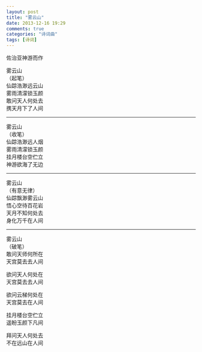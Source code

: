```yaml
---
layout: post
title: "雾云山"
date: 2013-12-16 19:29
comments: true
categories: "诗词曲"
tags: [诗词]
---
```

佐治亚神游而作  

雾云山  
（起笔）  
仙踪浩渺远云山  
雾雨清濛锁玉颜  
敢问天人何处去  
携天月下了人间  

---------------
雾云山  
（收笔）  
仙踪浩渺远人烟  
雾雨清濛锁玉颜  
挂月楼台空伫立  
神游欲海了无边  

---------------
雾云山  
（有意无律）  
仙踪飘渺雾云山  
悟心空待百花岩  
天月不知何处去  
身化万千在人间  

---------------

雾云山  
（破笔）  
敢问天师何所在  
天宫莫去去人间  

欲问天人何处在  
天宫莫去去人间  

欲问云梯何处在  
天宫莫去在人间  

挂月楼台空伫立  
遥盼玉颜下凡间  

拜问天人何处去  
不在远山在人间  